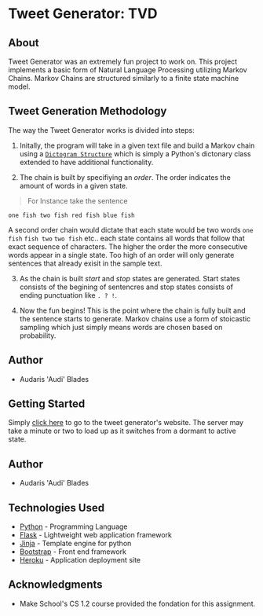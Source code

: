 # Tweet Generator: TVD

<!--Website Image-->

## About
Tweet Generator was an extremely fun project to work on. This project implements a basic form of Natural Language Processing utilizing Markov Chains. Markov Chains are structured similarly to a finite state machine model.


## Tweet Generation Methodology
The way the Tweet Generator works is divided into steps:

1. Initally, the program will take in a given text file and build a Markov chain using a [`Dictogram Structure`](dictogram.py) which is simply a Python's dictonary class extended to have additional functionality.

2. The chain is built by specifiying an *order*. The order indicates the amount of words in a given state. 

> For Instance take the sentence 
```text 
one fish two fish red fish blue fish
````
A second order chain would dictate that each state would be two words `one fish` `fish two` `two fish` etc..
each state contains all words that follow that exact sequence of characters. The higher the order the more consecutive words appear in a single state. Too high of an order will only generate sentences that already exisit in the sample text.

3. As the chain is built *start* and *stop* states are generated. Start states consists of the begining of sentencres and stop states consists of ending punctuation like `. ? !`.


4. Now the fun begins! This is the point where the chain is fully built and the sentence starts to generate. Markov chains use a form of stoicastic sampling which just simply means words are chosen based on probability.

<!--Continue writing out methodology -->


## Author

* Audaris 'Audi' Blades


## Getting Started

Simply [click here](www.ab-tweetgen.herokuapp.com) to go to the tweet generator's website. The server may take a minute or two to load up as it switches from a dormant to active state.

## Author

* Audaris 'Audi' Blades



## Technologies Used

* [Python](https://python.org/) - Programming Language
* [Flask](https://palletsprojects.com/p/flask/) - Lightweight web application framework
* [Jinja](https://palletsprojects.com/p/jinja/) - Template engine for python
* [Bootstrap](https://getbootstrap.com) - Front end framework
* [Heroku](https://heroku.com) - Application deployment site

## Acknowledgments

* Make School's CS 1.2 course provided the fondation for this assignment.
